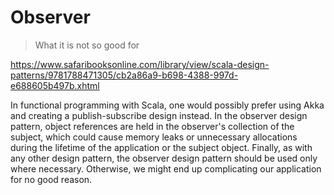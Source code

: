 # Observer

> What it is not so good for

https://www.safaribooksonline.com/library/view/scala-design-patterns/9781788471305/cb2a86a9-b698-4388-997d-e688605b497b.xhtml

In functional programming with Scala, one would possibly prefer using Akka and creating a publish-subscribe design instead. 
In the observer design pattern, object references are held in the observer's collection of the subject, 
which could cause memory leaks or unnecessary allocations during the lifetime of the application or the subject object. 
Finally, as with any other design pattern, the observer design pattern should be used only where necessary. 
Otherwise, we might end up complicating our application for no good reason.
